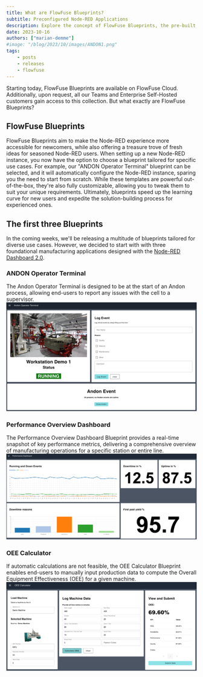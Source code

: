 ```yaml
---
title: What are FlowFuse Blueprints?
subtitle: Preconfigured Node-RED Applications
description: Explore the concept of FlowFuse Blueprints, the pre-built solutions to simplify Node-RED experience, and take a look at the first three Blueprints we've launched for manufacturing applications.
date: 2023-10-16
authors: ["marian-demme"]
#image: "/blog/2023/10/images/ANDON1.png"
tags:
    - posts
    - releases
    - flowfuse
---
```


Starting today, FlowFuse Blueprints are available on FlowFuse Cloud. Additionally, upon request, all our Teams and Enterprise Self-Hosted customers gain access to this collection. But what exactly are FlowFuse Blueprints?

<!--more-->

## FlowFuse Blueprints

FlowFuse Blueprints aim to make the Node-RED experience more accessible for newcomers, while also offering a treasure trove of fresh ideas for seasoned Node-RED users. When setting up a new Node-RED instance, you now have the option to choose a blueprint tailored for specific use cases. For example, our "ANDON Operator Terminal" blueprint can be selected, and it will automatically configure the Node-RED instance, sparing you the need to start from scratch. While these templates are powerful out-of-the-box, they're also fully customizable, allowing you to tweak them to suit your unique requirements. Ultimately, blueprints speed up the learning curve for new users and expedite the solution-building process for experienced ones.

## The first three Blueprints

In the coming weeks, we'll be releasing a multitude of blueprints tailored for diverse use cases. However, we decided to start with with three foundational manufacturing applications designed with the [Node-RED Dashboard 2.0](https://dashboard.flowfuse.com/).

### ANDON Operator Terminal
The Andon Operator Terminal is designed to be at the start of an Andon process, allowing end-users to report any issues with the cell to a supervisor.
![ANDON Blueprint Screenshot](./images/ANDON1.png)

### Performance Overview Dashboard
The Performance Overview Dashboard Blueprint provides a real-time snapshot of key performance metrics, delivering a comprehensive overview of manufacturing operations for a specific station or entire line.
![Performance Overview Screenshot](./images/performance-dashboard.png)

### OEE Calculator
If automatic calculations are not feasible, the OEE Calculator Blueprint enables end-users to manually input production data to compute the Overall Equipment Effectiveness (OEE) for a given machine.
![OEE Calculator Screenshot](./images/dashboard-data.png)

